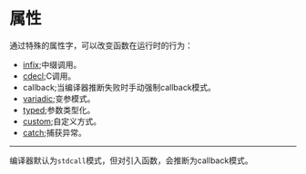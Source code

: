 # 属性

通过特殊的属性字，可以改变函数在运行时的行为：
* [infix](infix.md);中缀调用。
* [cdecl](cdecl.md);C调用。
* callback;当编译器推断失败时手动强制callback模式。
* [variadic](variadic.md);变参模式。
* [typed](typed.md);参数类型化。
* [custom](custom.md);自定义方式。
* [catch](catch.md);捕获异常。


----
编译器默认为`stdcall`模式，但对引入函数，会推断为callback模式。